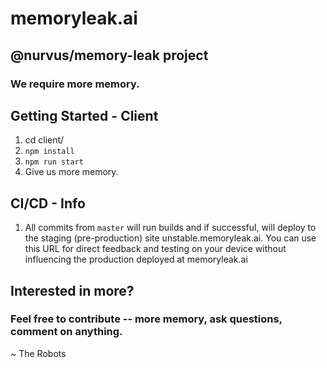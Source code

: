 # memoryleak.ai
## @nurvus/memory-leak project
### We require more memory.

## Getting Started - Client
1. cd client/
2. `npm install`
3. `npm run start`
4. Give us more memory.

## CI/CD - Info
1. All commits from `master` will run builds and if successful, will deploy to the staging (pre-production) site unstable.memoryleak.ai. You can use this URL for direct feedback and testing on your device without influencing the production deployed at memoryleak.ai

## Interested in more?
### Feel free to contribute -- more memory, ask questions, comment on anything.
~ The Robots